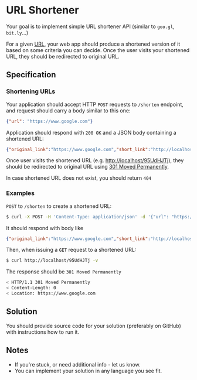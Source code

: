 # URL Shortener

Your goal is to implement simple URL shortener API (similar to `goo.gl`, `bit.ly`...)

For a given [URL][8fbe7571], your web app should produce a shortened version of it 
based on some criteria you can decide. Once the user visits your shortened URL, 
they should be redirected to original URL.

## Specification

### Shortening URLs

Your application should accept HTTP `POST` requests to `/shorten` endpoint, 
and request should carry a body similar to this one:

```json
{"url": "https://www.google.com"}
```

Application should respond with `200 OK` and a JSON body containing a shortened URL:

```json
{"original_link":"https://www.google.com","short_link":"http://localhost/95UdHJTj"}
```

Once user visits the shortened URL (e.g. <http://localhost/95UdHJTj>), 
they should be redirected to original URL using [301 Moved Permanently][718dcc3a].

In case shortened URL does not exist, you should return `404`

### Examples

`POST` to `/shorten` to create a shortened URL:

```bash
$ curl -X POST -H 'Content-Type: application/json' -d '{"url": "https://www.google.com"}' http://localhost/shorten
```

It should respond with body like

```json
{"original_link":"https://www.google.com","short_link":"http://localhost/95UdHJTj"}
```

Then, when issuing a `GET` request to a shortened URL:

```bash
$ curl http://localhost/95UdHJTj -v
```

The response should be `301 Moved Permanently`

```bash
< HTTP/1.1 301 Moved Permanently
< Content-Length: 0
< Location: https://www.google.com
```

## Solution

You should provide source code for your solution (preferably on GitHub)
with instructions how to run it.

## Notes

- If you're stuck, or need additional info - let us know.
- You can implement your solution in any language you see fit.


[718dcc3a]: https://httpstatuses.com/301 "301 Moved Permanently"
[8fbe7571]: https://en.wikipedia.org/wiki/URL "URL"
